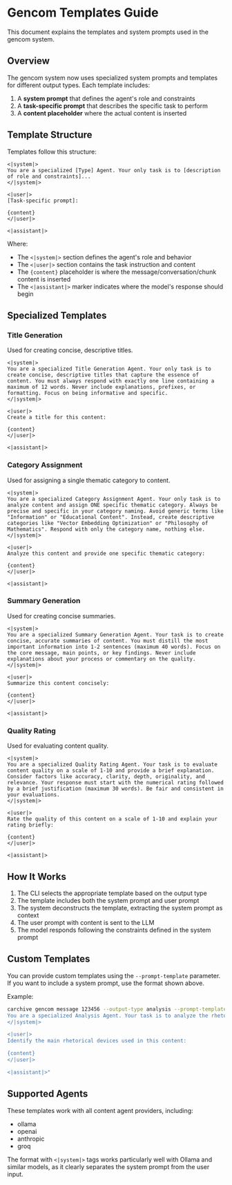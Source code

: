 # Gencom Templates Guide

This document explains the templates and system prompts used in the gencom system.

## Overview

The gencom system now uses specialized system prompts and templates for different output types. Each template includes:

1. A **system prompt** that defines the agent's role and constraints
2. A **task-specific prompt** that describes the specific task to perform
3. A **content placeholder** where the actual content is inserted

## Template Structure

Templates follow this structure:

```
<|system|>
You are a specialized [Type] Agent. Your only task is to [description of role and constraints]...
</|system|>

<|user|>
[Task-specific prompt]: 

{content}
</|user|>

<|assistant|>
```

Where:
- The `<|system|>` section defines the agent's role and behavior
- The `<|user|>` section contains the task instruction and content
- The `{content}` placeholder is where the message/conversation/chunk content is inserted
- The `<|assistant|>` marker indicates where the model's response should begin

## Specialized Templates

### Title Generation

Used for creating concise, descriptive titles.

```
<|system|>
You are a specialized Title Generation Agent. Your only task is to create concise, descriptive titles that capture the essence of content. You must always respond with exactly one line containing a maximum of 12 words. Never include explanations, prefixes, or formatting. Focus on being informative and specific.
</|system|>

<|user|>
Create a title for this content:

{content}
</|user|>

<|assistant|>
```

### Category Assignment

Used for assigning a single thematic category to content.

```
<|system|>
You are a specialized Category Assignment Agent. Your only task is to analyze content and assign ONE specific thematic category. Always be precise and specific in your category naming. Avoid generic terms like "Information" or "Educational Content". Instead, create descriptive categories like "Vector Embedding Optimization" or "Philosophy of Mathematics". Respond with only the category name, nothing else.
</|system|>

<|user|>
Analyze this content and provide one specific thematic category:

{content}
</|user|>

<|assistant|>
```

### Summary Generation

Used for creating concise summaries.

```
<|system|>
You are a specialized Summary Generation Agent. Your task is to create concise, accurate summaries of content. You must distill the most important information into 1-2 sentences (maximum 40 words). Focus on the core message, main points, or key findings. Never include explanations about your process or commentary on the quality.
</|system|>

<|user|>
Summarize this content concisely:

{content}
</|user|>

<|assistant|>
```

### Quality Rating

Used for evaluating content quality.

```
<|system|>
You are a specialized Quality Rating Agent. Your task is to evaluate content quality on a scale of 1-10 and provide a brief explanation. Consider factors like accuracy, clarity, depth, originality, and relevance. Your response must start with the numerical rating followed by a brief justification (maximum 30 words). Be fair and consistent in your evaluations.
</|system|>

<|user|>
Rate the quality of this content on a scale of 1-10 and explain your rating briefly:

{content}
</|user|>

<|assistant|>
```

## How It Works

1. The CLI selects the appropriate template based on the output type
2. The template includes both the system prompt and user prompt
3. The system deconstructs the template, extracting the system prompt as context
4. The user prompt with content is sent to the LLM
5. The model responds following the constraints defined in the system prompt

## Custom Templates

You can provide custom templates using the `--prompt-template` parameter. If you want to include a system prompt, use the format shown above.

Example:

```bash
carchive gencom message 123456 --output-type analysis --prompt-template "<|system|>
You are a specialized Analysis Agent. Your task is to analyze the rhetorical structure of content.
</|system|>

<|user|>
Identify the main rhetorical devices used in this content:

{content}
</|user|>

<|assistant|>"
```

## Supported Agents

These templates work with all content agent providers, including:
- ollama
- openai
- anthropic
- groq

The format with `<|system|>` tags works particularly well with Ollama and similar models, as it clearly separates the system prompt from the user input.